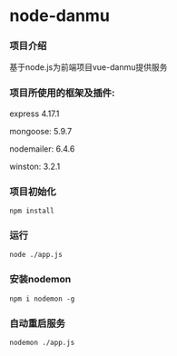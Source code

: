 # node-danmu

### 项目介绍

基于node.js为前端项目vue-danmu提供服务


### 项目所使用的框架及插件:
 express 4.17.1
 
 mongoose: 5.9.7
 
 nodemailer: 6.4.6
 
 winston: 3.2.1
### 项目初始化

```
npm install
```

### 运行

```
node ./app.js
```
### 安装nodemon

```
npm i nodemon -g
```

### 自动重启服务

```
nodemon ./app.js
```

